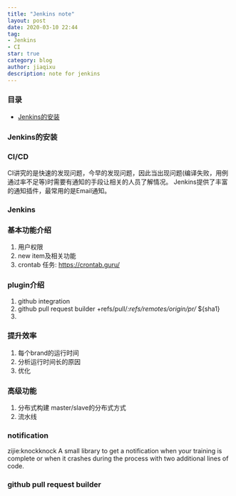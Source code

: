 ```yaml
---
title: "Jenkins note"
layout: post
date: 2020-03-10 22:44
tag:
- Jenkins
- CI
star: true
category: blog
author: jiaqixu
description: note for jenkins
---
```


### 目录
- [Jenkins的安装](#jenkins的安装)


### Jenkins的安装
 


### CI/CD
CI讲究的是快速的发现问题，今早的发现问题，因此当出现问题(编译失败，用例通过率不足等)时需要有通知的手段让相关的人员了解情况。
Jenkins提供了丰富的通知插件，最常用的是Email通知。


### Jenkins

### 基本功能介绍
1. 用户权限
2. new item及相关功能
3. crontab 任务: https://crontab.guru/

### plugin介绍
1. github integration
2. github pull request builder 
  +refs/pull/*:refs/remotes/origin/pr/*
  ${sha1}
3.


### 提升效率
1. 每个brand的运行时间
2. 分析运行时间长的原因
3. 优化

### 高级功能
1. 分布式构建
 master/slave的分布式方式
 2. 流水线

 
 ### notification
 zijie:knockknock
 A small library to get a notification when your training is complete or when it crashes during the process with two additional lines of code.





















### github pull request builder



